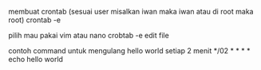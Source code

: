 membuat crontab (sesuai user misalkan iwan maka iwan atau di root maka root)
crontab -e

pilih mau pakai vim atau nano
crobtab -e 
edit file


contoh command untuk mengulang hello world setiap 2 menit
*/02 * * * * echo hello world
